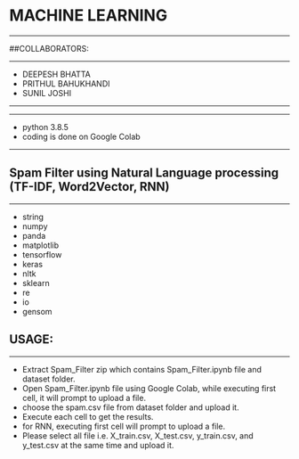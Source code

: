 # MACHINE LEARNING
***
##COLLABORATORS:
***
* DEEPESH BHATTA
* PRITHUL BAHUKHANDI
* SUNIL JOSHI
***

***
* python 3.8.5
* coding is done on Google Colab
***

## Spam Filter using Natural Language processing (TF-IDF, Word2Vector, RNN)

***
* string
* numpy 
* panda
* matplotlib
* tensorflow
* keras
* nltk
* sklearn
* re
* io
* gensom

## USAGE:
***
* Extract Spam_Filter zip which contains Spam_Filter.ipynb file and dataset folder.
* Open Spam_Filter.ipynb file using Google Colab, while executing first cell, it will prompt to upload a file. 
* choose the spam.csv file from dataset folder and upload it.
* Execute each cell to get the results.
* for RNN, executing first cell will prompt to upload a file. 
* Please select all file i.e. X_train.csv, X_test.csv, y_train.csv, and y_test.csv at the same time and upload it.
